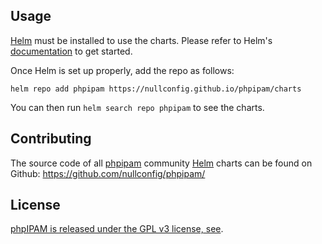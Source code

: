 ## Usage

[Helm](https://helm.sh) must be installed to use the charts.
Please refer to Helm's [documentation](https://helm.sh/docs/) to get started.

Once Helm is set up properly, add the repo as follows:

```console
helm repo add phpipam https://nullconfig.github.io/phpipam/charts
```
You can then run `helm search repo phpipam` to see the charts.

## Contributing

The source code of all [phpipam](https://phpipam.net) community [Helm](https://helm.sh) charts can be found on Github: <https://github.com/nullconfig/phpipam/>

## License

<!-- Keep full URL links to repo files because this README syncs from main to gh-pages.  -->
[phpIPAM is released under the GPL v3 license, see](https://github.com/phpipam/phpipam/blob/master/misc/gpl-3.0.txt).
